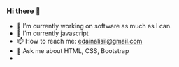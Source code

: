 ### Hi there 👋
- 🔭 I’m currently working on software as much as I can.
- 🌱 I’m currently javascript
- 📫 How to reach me: edainalisil@gmail.com
- 💬 Ask me about HTML, CSS, Bootstrap
- 



<!--
**Eda-Inal/Eda-Inal** is a ✨ _special_ ✨ repository because its `README.md` (this file) appears on your GitHub profile.

Here are some ideas to get you started:

- 🔭 I’m currently working on software as much as I can.
- 🌱 I’m currently learning css/bootstrap/javascript
- 📫 How to reach me: edainalisil@gmail.com

-->
